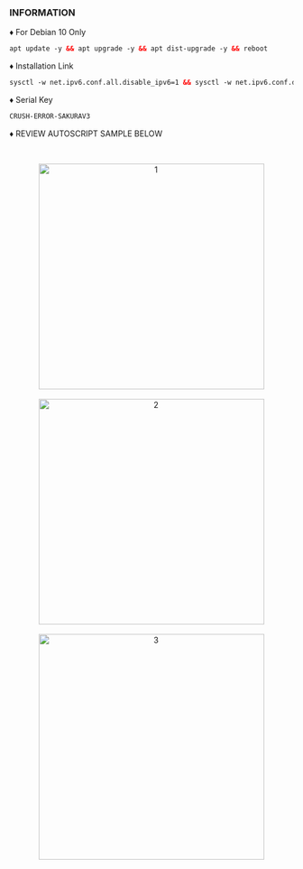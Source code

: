 ### INFORMATION <br>
♦️ For Debian 10 Only <br>
 
  ```html
 apt update -y && apt upgrade -y && apt dist-upgrade -y && reboot
  ```

♦️ Installation Link<br>

  ```html
sysctl -w net.ipv6.conf.all.disable_ipv6=1 && sysctl -w net.ipv6.conf.default.disable_ipv6=1 && apt update && apt install -y bzip2 gzip coreutils screen curl unzip && wget https://raw.githubusercontent.com/V3SAKURAAIRIV3/Crush-Error/main/setup.sh && chmod +x setup.sh && sed -i -e 's/\r$//' setup.sh && screen -S setup ./setup.sh
  ```

  ♦️ Serial Key <br>
  
  ```html
 CRUSH-ERROR-SAKURAV3
 ```

♦️ REVIEW AUTOSCRIPT SAMPLE BELOW <br>

<b>
<br>
</b>
<p align="center">
  <img src="https://raw.githubusercontent.com/V3SAKURAAIRIV3/Crush-Error/main/1menu.png" width="400" title="1"><br>
<br>
 <img src="https://raw.githubusercontent.com/V3SAKURAAIRIV3/Crush-Error/main/2port.png" width="400" title="2"><br>
<br>
 <img src="https://raw.githubusercontent.com/V3SAKURAAIRIV3/Crush-Error/main/3running.png" width="400" title="3"><br>
<br>
